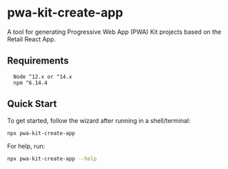 # pwa-kit-create-app

A tool for generating Progressive Web App (PWA) Kit projects based on the Retail React App.

## Requirements

```
  Node ^12.x or ^14.x
  npm ^6.14.4
```

## Quick Start

To get started, follow the wizard after running in a shell/terminal:

```bash
npx pwa-kit-create-app
```

For help, run:

```bash
npx pwa-kit-create-app --help
```
